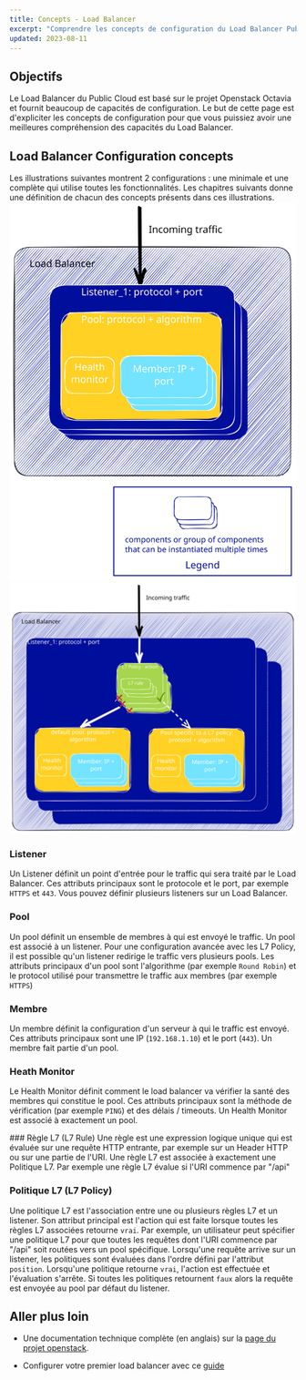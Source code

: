 ```yaml
---
title: Concepts - Load Balancer
excerpt: "Comprendre les concepts de configuration du Load Balancer Public Cloud"
updated: 2023-08-11
---
```


## Objectifs
Le Load Balancer du Public Cloud est basé sur le projet Openstack Octavia et fournit beaucoup de capacités de configuration. Le but de cette page est d'expliciter les concepts de configuration pour que vous puissiez avoir une meilleures compréhension des capacités du Load Balancer.

## Load Balancer Configuration concepts
Les illustrations suivantes montrent 2 configurations : une minimale et une complète qui utilise toutes les fonctionnalités. Les chapitres suivants donne une définition de chacun des concepts présents dans ces illustrations.
![simple LB concepts](./images/LB_concepts_simple.svg)
![full LB concepts](./images/LB_concepts_full.svg)

### Listener
Un Listener définit un point d'entrée pour le traffic qui sera traité par le Load Balancer. Ces attributs principaux sont le protocole et le port, par exemple `HTTPS` et `443`. Vous pouvez définir plusieurs listeners sur un Load Balancer. 


### Pool 
Un pool définit un ensemble de membres à qui est envoyé le traffic. Un pool est associé à un listener. Pour une configuration avancée avec les L7 Policy, il est possible qu'un listener redirige le traffic vers plusieurs pools. 
Les attributs principaux d'un pool sont l'algorithme (par exemple `Round Robin`) et le protocol utilisé pour transmettre le traffic aux membres (par exemple `HTTPS`)

### Membre
Un membre définit la configuration d'un serveur à qui le traffic est envoyé. Ces attributs principaux sont une IP (`192.168.1.10`) et le port (`443`). Un membre fait partie d'un pool.

### Heath Monitor
Le Health Monitor définit comment le load balancer va vérifier la santé des membres qui constitue le pool. Ces attributs principaux sont la méthode de vérification (par exemple `PING`) et des délais / timeouts. Un Health Monitor est associé à exactement un pool. 

### Règle L7 (L7 Rule)
Une règle est une expression logique unique qui est évaluée sur une requête HTTP entrante, par exemple sur un Header HTTP ou sur une partie de l'URI. Une règle L7 est associée à exactement une Politique L7. Par exemple une règle L7 évalue si l'URI commence par "/api"

### Politique L7 (L7 Policy)
Une politique L7 est l'association entre une ou plusieurs règles L7 et un listener. Son attribut principal est l'action qui est faite lorsque toutes les règles L7 associées retourne `vrai`. Par exemple, un utilisateur peut spécifier une politique L7 pour que toutes les requêtes dont l'URI commence par "/api" soit routées vers un pool spécifique. 
Lorsqu'une requête arrive sur un listener, les politiques sont évaluées dans l'ordre défini par l'attribut `position`. Lorsqu'une politique retourne `vrai`, l'action est effectuée et l'évaluation s'arrête. Si toutes les politiques retournent `faux` alors la requête est envoyée au pool par défaut du listener.

## Aller plus loin

- Une documentation technique complète (en anglais) sur la [page du projet openstack](https://docs.openstack.org/octavia/latest/).

- Configurer votre premier load balancer avec ce [guide](../getting-started-01-create-lb-service)
